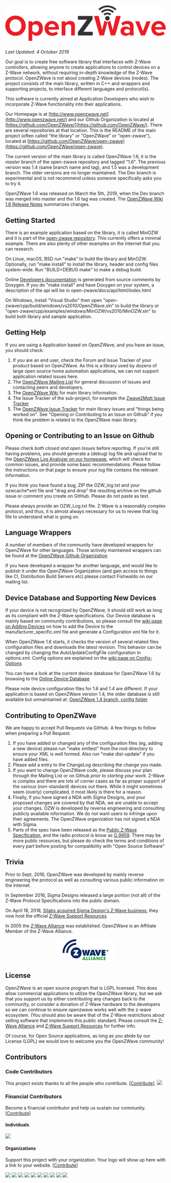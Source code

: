 ![Open-ZWave Library](https://github.com/OpenZWave/open-zwave-web/raw/master/gfx/OZW_SF.png)
==================

*Last Updated: 4 October 2019*

Our goal is to create free software library that interfaces with Z-Wave controllers, allowing anyone to create applications to control devices on a Z-Wave network, without requiring in-depth knowledge of the Z-Wave protocol. OpenZWave is not about creating Z-Wave devices (nodes). The project consists of the main library, written in C++ and wrappers and supporting projects, to interface different languages and protocol(s).

This software is currently aimed at Application Developers who wish to incorporate Z-Wave functionality into their applications.

Our Homepage is at [http://www.openzwave.net](http://www.openzwave.net/) and our Github Organization is located at [https://github.com/OpenZWave/](https://github.com/OpenZWave/). There are several repositories at that location. This is the README of the main project (often called "the library" or "OpenZWave" or "open-zwave"), located at [https://github.com/OpenZWave/open-zwave](https://github.com/OpenZWave/open-zwave).

The current version of the main library is called OpenZWave 1.6, it is the *master* branch of the open-zwave repository and tagged "1.6". The previous version was 1.4 (same branch name and tag), and 1.5 was a development branch. The older versions are no longer maintained. The Dev branch is experimental and is not recommend unless someone specifically asks you to try it.

OpenZWave 1.6 was released on March the 5th, 2019, when the Dev branch was merged into master and the 1.6 tag was created. The [OpenZWave Wiki 1.6 Release Notes](https://github.com/OpenZWave/open-zwave/wiki/OpenZWave-1.6-Release-Notes) summarizes changes.

## Getting Started

There is an example application based on the library, it is called MinOZW and it is part of the [open-zwave repository](https://github.com/OpenZWave/open-zwave). This currently offers a minimal example. There are also plenty of other examples on the Internet that you can research.

On Linux, macOS, BSD run "make" to build the library and MinOZW. Optionally, run "make install" to install the library, header and config files system-wide. Run "BUILD=DEBUG make" to make a debug build.

Online [Developers documentation](http://www.openzwave.com/dev/) is generated from source comments by Doxygen. If you do "make install" and have Doxygen on your system, a description of the api will be in open-zwave/docs/api/html/index.html

On Windows, install "Visual Studio" then open "open-zwave/cpp/build/windows/vs2010/OpenZWave.sln" to build the library or "open-zwave/cpp/examples/windows/MinOZW/vs2010/MinOZW.sln" to build both library and sample application.

## Getting Help

If you are using a Application based on OpenZWave, and you have an issue, you should check:

1. If you are an end user, check the Forum and Issue Tracker of your product based on OpenZWave. As this is a library used by dozens of large open source home automation applications, we can not support application related issues here.
2. The [OpenZWave Mailing List](https://groups.google.com/forum/#!forum/openzwave) for general discussion of issues and contacting peers and developers.
3. The [OpenZWave Wiki](https://github.com/OpenZWave/open-zwave/wiki) for main library information.
4. The Issue Tracker of the sub-project, for example the [Zwave2Mqtt Issue Tracker](https://github.com/OpenZWave/Zwave2Mqtt/issues)
5. The [OpenZWave Issue Tracker](https://github.com/OpenZWave/open-zwave/issues) for main library issues and "things being worked on". See "Opening or Contributing to an Issue on Github" if you think the problem is related to the OpenZWave main library.

## Opening or Contributing to an Issue on Github

Please check *both closed and open Issues* before reporting. If you're still having problems, you should generate a (debug) log file and upload that to the [OpenZWave Log Analyzer on our homepage](http://www.openzwave.com/log-analyzer), which will check for common issues, and provide some basic recommendations. Please follow the instructions on that page to ensure your log file contains the relevant information.

If you think you have found a bug, ZIP the OZW_log.txt and your ozwcache*xml file and "drag and drop" the resulting archive on the github issue or comment you create on GitHub. Please do not paste as text.

Please always provide an OZW_Log.txt file. Z-Wave is a reasonably complex protocol, and thus, it is almost always necessary for us to review that log file to understand what is going on.

## Language Wrappers

A number of members of the community have developed wrappers for OpenZWave for other languages. Those actively maintained wrappers can be found at the [OpenZWave Github Organization](https://github.com/OpenZWave)

If you have developed a wrapper for another language, and would like to publish it under the OpenZWave Organization (and gain access to things like CI, Distribution Build Servers etc) please contact Fishwaldo on our mailing list.

## Device Database and Supporting New Devices

If your device is not recognized by OpenZWave, it should still work as long as its compliant with the Z-Wave specifications. Our Device database is mainly based on community contributions, so please consult the [wiki page on Adding Devices](https://github.com/OpenZWave/open-zwave/wiki/Adding-Devices) on how to add the Device to the manufacturer_specific.xml file and generate a Configuration xml file for it.

When OpenZWave 1.6 starts, it checks the version of several related files configuration files and downloads the latest revision. This behavior can be changed by changing the AutoUpdateConfigFile configuration in options.xml. Config options are explained on the  [wiki page on Config-Options](https://github.com/OpenZWave/open-zwave/wiki/Config-Options)

You can have a look at the current device database for OpenZWave 1.6 by browsing to the [Online Device Database](http://openzwave.com/device-database)

Please note device configuration files for 1.6 and 1.4 are different. If your application is based on OpenZWave version 1.4, the older database is still available but unmaintained at: [OpenZWave 1.4 branch, config folder](https://github.com/OpenZWave/open-zwave/tree/1.4/config)

## Contributing to OpenZWave

We are happy to accept Pull Requests via GitHub. A few things to follow when preparing a Pull Request.

1. If you have added or changed any of the configuration files (eg, adding a new device) please run "make xmltest" from the root directory to ensure your XML is well formed. Also run "make dist-update" if you have added files.
2. Please add a entry to the ChangeLog describing the change you made.
3. If you want to change OpenZWave code, please discuss your plan through the Mailing List or on Github *prior to starting your work*. Z-Wave is complex and there are lots of corner cases as far as proper support of the various (non-standard) devices out there. While it might sometimes seem (overly) complicated, it most likely is there for a reason.
4. Finally, if you have signed a NDA with Sigma Designs, and your proposed changes are covered by that NDA, we are unable to accept your changes. OZW is developed by reverse engineering and consulting publicly available information. We do not want users to infringe upon their agreements. The OpenZWave organization has not signed a NDA with Sigma.
5. Parts of the spec have been released as the [Public Z-Wave Specification](https://www.silabs.com/products/wireless/mesh-networking/z-wave/specification), and the radio protocol is know as [G.9959](https://www.itu.int/rec/T-REC-G.9959-201501-I/en). There may be more public resources, but please do check the terms and conditions of every part before posting for compatibility with "Open Source Software"

## Trivia

Prior to Sept, 2016, OpenZWave was developed by mainly reverse engineering the protocol as well as consulting various public information on the Internet.

In September 2016, Sigma Designs released a large portion (not all) of the Z-Wave Protocol Specifications into the public domain.

On April 18, 2018, [Silabs acquired Sigma Design's Z-Wave business](https://news.silabs.com/2018-04-18-Silicon-Labs-Completes-Acquisition-of-Sigma-Designs-Z-Wave-Business), they now host the official [Z-Wave Support Resources](https://www.silabs.com/support/z-wave)

In 2005 the [Z-Wave Alliance](https://z-wavealliance.org) was established. OpenZWave is an Affiliate Member of the Z-Wave Alliance.

<p align="center">
<img src="https://github.com/OpenZWave/open-zwave/raw/master/docs/images%2Bcss/zwalliance_250x100.jpg">
</p>

## License

OpenZWave is an open source program that is LGPL licensed. This does allow commercial applications to utilize the OpenZWave library, but we ask that you support us by either contributing any changes back to the community, or consider a donation of Z-Wave hardware to the developers so we can continue to ensure openzwave works well with the z-wave ecosystem. (You should also be aware that of the Z-Wave restrictions about selling software that implements this public standard. Please consult the [Z-Wave Alliance](https://z-wavealliance.org) and [Z-Wave Support Resources](https://www.silabs.com/support/z-wave) for further info.

Of course, for Open Source applications, as long as you abide by our License (LGPL) we would love to welcome you the OpenZWave community!

## Contributors

### Code Contributors

This project exists thanks to all the people who contribute. [[Contribute](CONTRIBUTING.md)].
<a href="https://github.com/OpenZWave/open-zwave/graphs/contributors"><img src="https://opencollective.com/ozw/contributors.svg?width=890&button=false" /></a>

### Financial Contributors

Become a financial contributor and help us sustain our community. [[Contribute](https://opencollective.com/ozw/contribute)]

#### Individuals

<a href="https://opencollective.com/ozw"><img src="https://opencollective.com/ozw/individuals.svg?width=890"></a>

#### Organizations

Support this project with your organization. Your logo will show up here with a link to your website. [[Contribute](https://opencollective.com/ozw/contribute)]

<a href="https://opencollective.com/ozw/organization/0/website"><img src="https://opencollective.com/ozw/organization/0/avatar.svg"></a>
<a href="https://opencollective.com/ozw/organization/1/website"><img src="https://opencollective.com/ozw/organization/1/avatar.svg"></a>
<a href="https://opencollective.com/ozw/organization/2/website"><img src="https://opencollective.com/ozw/organization/2/avatar.svg"></a>
<a href="https://opencollective.com/ozw/organization/3/website"><img src="https://opencollective.com/ozw/organization/3/avatar.svg"></a>
<a href="https://opencollective.com/ozw/organization/4/website"><img src="https://opencollective.com/ozw/organization/4/avatar.svg"></a>
<a href="https://opencollective.com/ozw/organization/5/website"><img src="https://opencollective.com/ozw/organization/5/avatar.svg"></a>
<a href="https://opencollective.com/ozw/organization/6/website"><img src="https://opencollective.com/ozw/organization/6/avatar.svg"></a>
<a href="https://opencollective.com/ozw/organization/7/website"><img src="https://opencollective.com/ozw/organization/7/avatar.svg"></a>
<a href="https://opencollective.com/ozw/organization/8/website"><img src="https://opencollective.com/ozw/organization/8/avatar.svg"></a>
<a href="https://opencollective.com/ozw/organization/9/website"><img src="https://opencollective.com/ozw/organization/9/avatar.svg"></a>
